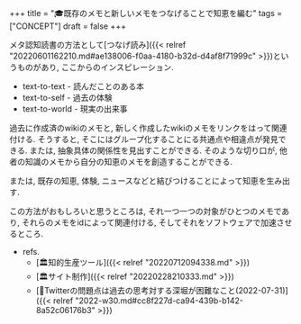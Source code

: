 +++
title = "🎓既存のメモと新しいメモをつなげることで知恵を編む"
tags = ["CONCEPT"]
draft = false
+++

メタ認知読書の方法として[つなげ読み]({{< relref "20220601162210.md#ae138006-f0aa-4180-b32d-d4af8f71999c" >}})というものがあり, ここからのインスピレーション.

-   text-to-text - 読んだことのある本
-   text-to-self - 過去の体験
-   text-to-world - 現実の出来事

過去に作成済のwikiのメモと, 新しく作成したwikiのメモをリンクをはって関連付ける. そうすると, そこにはグループ化することにる共通点や相違点が発見できる. または, 抽象具体の関係性を見出すことができる. そのような切り口が, 他者の知識のメモから自分の知恵のメモを創造することができる.

または, 既存の知恵, 体験, ニュースなどと結びつけることによって知恵を生み出す.

この方法がおもしろいと思うところは, それ一つ一つの対象がひとつのメモであり, それらのメモをidによって関連付ける, そしてそれをソフトウェアで加速させるところ.

-   refs.
    -   [🏛知的生産ツール]({{< relref "20220712094338.md" >}})
    -   [🏛サイト制作]({{< relref "20220228210333.md" >}})
    -   [💭Twitterの問題点は過去の思考対する深堀が困難なこと(2022-07-31)]({{< relref "2022-w30.md#cc8f227d-ca94-439b-b142-8a52c06176b3" >}})
